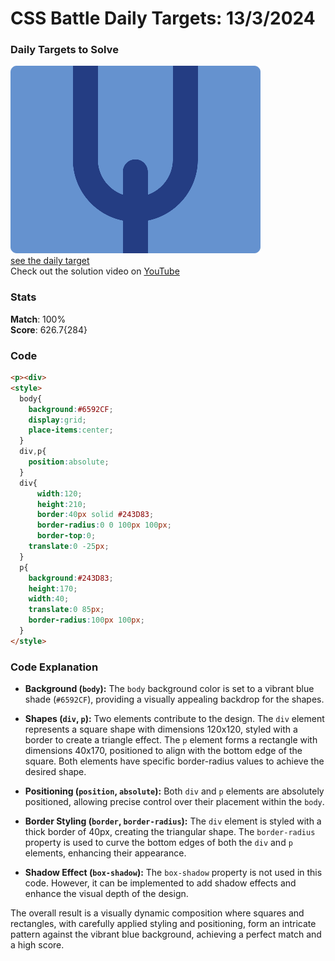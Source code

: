 # CSS Battle Daily Targets: 13/3/2024

### Daily Targets to Solve

![picture of daily target](./images/13.png)  
[see the daily target](https://cssbattle.dev/play/PvqODmBuQ4SH5lWHLs4M)  
Check out the solution video on [YouTube](https://www.youtube.com/watch?v=Hs8xOwzyRVk)

### Stats

**Match**: 100%  
**Score**: 626.7{284}

### Code

```html
<p><div>
<style>
  body{
    background:#6592CF;
    display:grid;
    place-items:center;
  }
  div,p{
    position:absolute;
  }
  div{
      width:120;
      height:210;
      border:40px solid #243D83;
      border-radius:0 0 100px 100px;
      border-top:0;
    translate:0 -25px;
  }
  p{
    background:#243D83;
    height:170;
    width:40;
    translate:0 85px;
    border-radius:100px 100px;
  }
</style>
```

### Code Explanation

- **Background (`body`):** The `body` background color is set to a vibrant blue shade (`#6592CF`), providing a visually appealing backdrop for the shapes.

- **Shapes (`div`, `p`):** Two elements contribute to the design. The `div` element represents a square shape with dimensions 120x120, styled with a border to create a triangle effect. The `p` element forms a rectangle with dimensions 40x170, positioned to align with the bottom edge of the square. Both elements have specific border-radius values to achieve the desired shape.

- **Positioning (`position`, `absolute`):** Both `div` and `p` elements are absolutely positioned, allowing precise control over their placement within the `body`.

- **Border Styling (`border`, `border-radius`):** The `div` element is styled with a thick border of 40px, creating the triangular shape. The `border-radius` property is used to curve the bottom edges of both the `div` and `p` elements, enhancing their appearance.

- **Shadow Effect (`box-shadow`):** The `box-shadow` property is not used in this code. However, it can be implemented to add shadow effects and enhance the visual depth of the design.

The overall result is a visually dynamic composition where squares and rectangles, with carefully applied styling and positioning, form an intricate pattern against the vibrant blue background, achieving a perfect match and a high score.